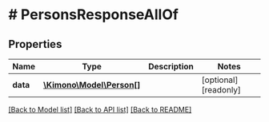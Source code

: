 # # PersonsResponseAllOf

## Properties

Name | Type | Description | Notes
------------ | ------------- | ------------- | -------------
**data** | [**\Kimono\Model\Person[]**](Person.md) |  | [optional] [readonly]

[[Back to Model list]](../../README.md#models) [[Back to API list]](../../README.md#endpoints) [[Back to README]](../../README.md)
